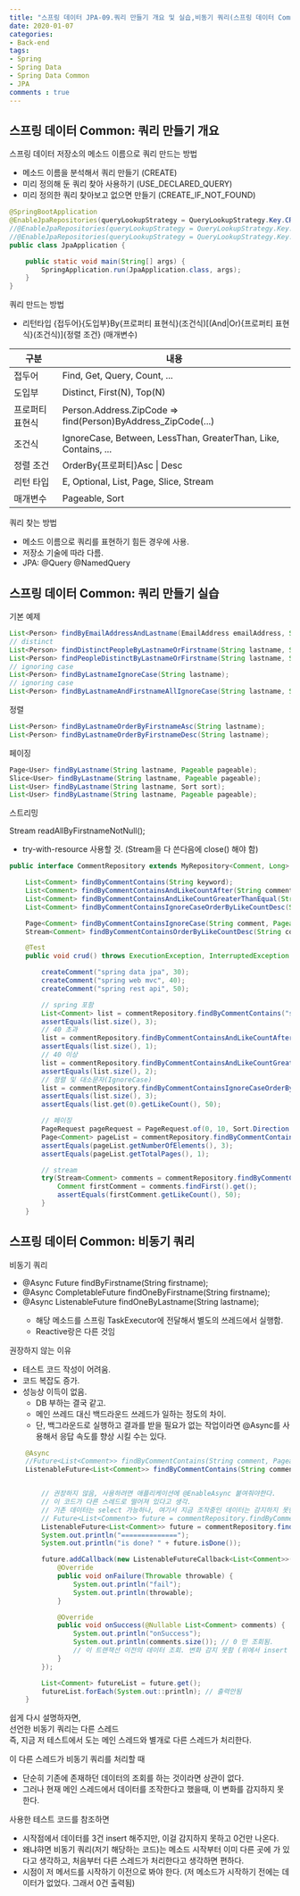 ```yaml
---
title: "스프링 데이터 JPA-09.쿼리 만들기 개요 및 실습,비동기 쿼리(스프링 데이터 Common)"
date: 2020-01-07
categories: 
- Back-end
tags:
- Spring 
- Spring Data
- Spring Data Common
- JPA
comments : true
---
```


## 스프링 데이터 Common: 쿼리 만들기 개요
스프링 데이터 저장소의 메소드 이름으로 쿼리 만드는 방법
- 메소드 이름을 분석해서 쿼리 만들기 (CREATE)
- 미리 정의해 둔 쿼리 찾아 사용하기 (USE_DECLARED_QUERY)
- 미리 정의한 쿼리 찾아보고 없으면 만들기 (CREATE_IF_NOT_FOUND)

~~~java
@SpringBootApplication
@EnableJpaRepositories(queryLookupStrategy = QueryLookupStrategy.Key.CREATE_IF_NOT_FOUND) // 기본값
//@EnableJpaRepositories(queryLookupStrategy = QueryLookupStrategy.Key.CREATE)
//@EnableJpaRepositories(queryLookupStrategy = QueryLookupStrategy.Key.USE_DECLARED_QUERY)
public class JpaApplication {

	public static void main(String[] args) {
		SpringApplication.run(JpaApplication.class, args);
	}
}
~~~


쿼리 만드는 방법
- 리턴타입 {접두어}{도입부}By{프로퍼티 표현식}(조건식)[(And|Or){프로퍼티 표현식}(조건식)]{정렬 조건} (매개변수)


|구분|내용|
|----|----|
|접두어|Find, Get, Query, Count, ...|
|도입부|Distinct, First(N), Top(N)|
|프로퍼티 표현식|Person.Address.ZipCode => find(Person)ByAddress_ZipCode(...)|
|조건식|IgnoreCase, Between, LessThan, GreaterThan, Like, Contains, ...|
|정렬 조건|OrderBy{프로퍼티}Asc &#124; Desc|
|리턴 타입|E, Optional<E>, List<E>, Page<E>, Slice<E>, Stream<E>|
|매개변수|Pageable, Sort|


쿼리 찾는 방법
- 메소드 이름으로 쿼리를 표현하기 힘든 경우에 사용.
- 저장소 기술에 따라 다름.
- JPA: @Query @NamedQuery


## 스프링 데이터 Common: 쿼리 만들기 실습

기본 예제
~~~java
List<Person> findByEmailAddressAndLastname(EmailAddress emailAddress, String lastname);
// distinct
List<Person> findDistinctPeopleByLastnameOrFirstname(String lastname, String firstname);
List<Person> findPeopleDistinctByLastnameOrFirstname(String lastname, String firstname);
// ignoring case
List<Person> findByLastnameIgnoreCase(String lastname);
// ignoring case
List<Person> findByLastnameAndFirstnameAllIgnoreCase(String lastname, String firstname);
~~~
정렬

~~~java
List<Person> findByLastnameOrderByFirstnameAsc(String lastname);
List<Person> findByLastnameOrderByFirstnameDesc(String lastname);
~~~
페이징
~~~java
Page<User> findByLastname(String lastname, Pageable pageable);
Slice<User> findByLastname(String lastname, Pageable pageable);
List<User> findByLastname(String lastname, Sort sort);
List<User> findByLastname(String lastname, Pageable pageable);
~~~
스트리밍

Stream<User> readAllByFirstnameNotNull();
- try-with-resource 사용할 것. (Stream을 다 쓴다음에 close() 해야 함)
  
  
~~~java
public interface CommentRepository extends MyRepository<Comment, Long> {

    List<Comment> findByCommentContains(String keyword);
    List<Comment> findByCommentContainsAndLikeCountAfter(String comment, int likeCount);
    List<Comment> findByCommentContainsAndLikeCountGreaterThanEqual(String comment, int likeCount);
    List<Comment> findByCommentContainsIgnoreCaseOrderByLikeCountDesc(String comment);

    Page<Comment> findByCommentContainsIgnoreCase(String comment, Pageable pageable);
    Stream<Comment> findByCommentContainsOrderByLikeCountDesc(String comment, Pageable pageable);

~~~
  
~~~java
    @Test
    public void crud() throws ExecutionException, InterruptedException {

        createComment("spring data jpa", 30);
        createComment("spring web mvc", 40);
        createComment("spring rest api", 50);

        // spring 포함
        List<Comment> list = commentRepository.findByCommentContains("spring");
        assertEquals(list.size(), 3);
        // 40 초과
        list = commentRepository.findByCommentContainsAndLikeCountAfter("spring", 40);
        assertEquals(list.size(), 1);
        // 40 이상
        list = commentRepository.findByCommentContainsAndLikeCountGreaterThanEqual("spring", 40);
        assertEquals(list.size(), 2);
        // 정렬 및 대소문자(IgnoreCase)
        list = commentRepository.findByCommentContainsIgnoreCaseOrderByLikeCountDesc("SprinG");
        assertEquals(list.size(), 3);
        assertEquals(list.get(0).getLikeCount(), 50);

        // 페이징
        PageRequest pageRequest = PageRequest.of(0, 10, Sort.Direction.DESC, "LikeCount");
        Page<Comment> pageList = commentRepository.findByCommentContainsIgnoreCase("spring", pageRequest);
        assertEquals(pageList.getNumberOfElements(), 3);
        assertEquals(pageList.getTotalPages(), 1);

        // stream
        try(Stream<Comment> comments = commentRepository.findByCommentContainsOrderByLikeCountDesc("spring", pageRequest)){
            Comment firstComment = comments.findFirst().get();
            assertEquals(firstComment.getLikeCount(), 50);
        }
    }
~~~



## 스프링 데이터 Common: 비동기 쿼리

비동기 쿼리       
- @Async Future<User> findByFirstname(String firstname);               
- @Async CompletableFuture<User> findOneByFirstname(String firstname); 
- @Async ListenableFuture<User> findOneByLastname(String lastname); 
  - 해당 메소드를 스프링 TaskExecutor에 전달해서 별도의 쓰레드에서 실행함.
  - Reactive랑은 다른 것임

권장하지 않는 이유
- 테스트 코드 작성이 어려움.
- 코드 복잡도 증가.
- 성능상 이득이 없음. 
  - DB 부하는 결국 같고.
  - 메인 쓰레드 대신 백드라운드 쓰레드가 일하는 정도의 차이.
  - 단, 백그라운드로 실행하고 결과를 받을 필요가 없는 작업이라면 @Async를 사용해서 응답 속도를 향상 시킬 수는 있다.
  

~~~java
    @Async
    //Future<List<Comment>> findByCommentContains(String comment, Pageable pageable);
    ListenableFuture<List<Comment>> findByCommentContains(String comment, Pageable pageable);
~~~

~~~java

        // 권장하지 않음, 사용하려면 애플리케이션에 @EnableAsync 붙여줘야한다.
        // 이 코드가 다른 스레드로 떨어져 있다고 생각.
        // 기존 데이터는 select 가능하나, 여기서 지금 조작중인 데이터는 감지하지 못한다.
        // Future<List<Comment>> future = commentRepository.findByCommentContains("spring", pageRequest);
        ListenableFuture<List<Comment>> future = commentRepository.findByCommentContains("spring", pageRequest);
        System.out.println("==============");
        System.out.println("is done? " + future.isDone());

        future.addCallback(new ListenableFutureCallback<List<Comment>>() {
            @Override
            public void onFailure(Throwable throwable) {
                System.out.println("fail");
                System.out.println(throwable);
            }

            @Override
            public void onSuccess(@Nullable List<Comment> comments) {
                System.out.println("onSuccess");
                System.out.println(comments.size()); // 0 만 조회됨.
                // 이 트랜잭선 이전의 데이터 조회. 변화 감지 못함 (위에서 insert 한 것 감지못함)
            }
        });

        List<Comment> futureList = future.get();
        futureList.forEach(System.out::println); // 출력안됨
    }
~~~

쉽게 다시 설명하자면,     
선언한 비동기 쿼리는 다른 스레드       
즉, 지금 저 테스트에서 도는 메인 스레드와 별개로 다른 스레드가 처리한다.    

이 다른 스레드가 비동기 쿼리를 처리할 때         
- 단순히 기존에 존재하던 데이터의 조회를 하는 것이라면 상관이 없다.
- 그러나 현재 메인 스레드에서 데이터를 조작한다고 했을때, 이 변화를 감지하지 못한다.

사용한 테스트 코드를 참조하면
- 시작점에서 데이터를 3건 insert 해주지만, 이걸 감지하지 못하고 0건만 나온다.
- 왜냐햐면 비동기 쿼리(저기 해당하는 코드)는 메소드 시작부터 이미 다른 곳에 가 있다고 생각하고, 처음부터 다른 스레드가 처리한다고 생각하면 편하다.
- 시점이 저 메서드를 시작하기 이전으로 봐야 한다. (저 메소드가 시작하기 전에는 데이터가 없었다. 그래서 0건 출력됨)



  
